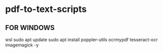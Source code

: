 # pdf-to-text-scripts

## FOR WINDOWS
wsl
sudo apt update
sudo apt install poppler-utils ocrmypdf tesseract-ocr imagemagick -y
